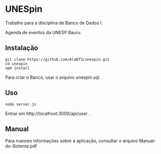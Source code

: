 # UNESpin

Trabalho para a disciplina de Banco de Dados I.

Agenda de eventos da UNESP Bauru.

## Instalação

```
git clone https://github.com/AleDTS/unespin.git
cd unespin
npm install
```

Para criar o Banco, usar o arquivo unespin.sql.

## Uso

```
node server.js
```
Entrar em http://localhost:3000/api/user .

## Manual

Para maiores informações sobre a aplicação, consultar o arquivo Manual-do-Sistema.pdf
